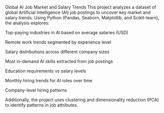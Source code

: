 Global AI Job Market and Salary Trends
This project analyzes a dataset of global Artificial Intelligence (AI) job postings to uncover key market and salary trends. Using Python (Pandas, Seaborn, Matplotlib, and Scikit-learn), the analysis explores:

Top-paying industries in AI based on average salaries (USD)

Remote work trends segmented by experience level

Salary distributions across different company sizes

Most in-demand AI skills extracted from job postings

Education requirements vs salary levels

Monthly hiring trends for AI roles over time

Company-level hiring patterns

Additionally, the project uses clustering and dimensionality reduction (PCA) to identify patterns in job attributes.
